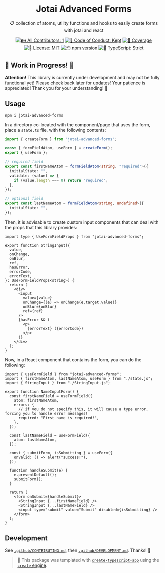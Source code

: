 <h1 align="center">Jotai Advanced Forms</h1>

<p align="center">📋 collection of atoms, utility functions and hooks to easily create forms with jotai and react</p>

<p align="center">
	<!-- prettier-ignore-start -->
	<!-- ALL-CONTRIBUTORS-BADGE:START - Do not remove or modify this section -->
	<a href="#contributors" target="_blank"><img alt="👪 All Contributors: 1" src="https://img.shields.io/badge/%F0%9F%91%AA_all_contributors-1-21bb42.svg" /></a>
<!-- ALL-CONTRIBUTORS-BADGE:END -->
	<!-- prettier-ignore-end -->
	<a href="https://github.com/omnidan/jotai-advanced-forms/blob/main/.github/CODE_OF_CONDUCT.md" target="_blank"><img alt="🤝 Code of Conduct: Kept" src="https://img.shields.io/badge/%F0%9F%A4%9D_code_of_conduct-kept-21bb42" /></a>
	<a href="https://codecov.io/gh/omnidan/jotai-advanced-forms" target="_blank"><img alt="🧪 Coverage" src="https://img.shields.io/codecov/c/github/omnidan/jotai-advanced-forms?label=%F0%9F%A7%AA%20coverage" /></a>
	<a href="https://github.com/omnidan/jotai-advanced-forms/blob/main/LICENSE.md" target="_blank"><img alt="📝 License: MIT" src="https://img.shields.io/badge/%F0%9F%93%9D_license-MIT-21bb42.svg"></a>
	<a href="http://npmjs.com/package/jotai-advanced-forms"><img alt="📦 npm version" src="https://img.shields.io/npm/v/jotai-advanced-forms?color=21bb42&label=%F0%9F%93%A6%20npm" /></a>
	<img alt="💪 TypeScript: Strict" src="https://img.shields.io/badge/%F0%9F%92%AA_typescript-strict-21bb42.svg" />
</p>

## 🚧 Work in Progress! 🚧

**Attention!** This library is currently under development and may not be fully functional yet! Please check back later for updates! Your patience is appreciated! Thank you for your understanding! 🎉

## Usage

```shell
npm i jotai-advanced-forms
```

In a directory co-located with the component/page that uses the form, place a `state.ts` file, with the following contents:

```ts
import { createForm } from "jotai-advanced-forms";

const { formFieldAtom, useForm } = createForm();
export { useForm };

// required field
export const firstNameAtom = formFieldAtom<string, "required">({
  initialState: "",
  validate: (value) => {
    if (value.length === 0) return "required";
  },
});

// optional field
export const lastNameAtom = formFieldAtom<string, undefined>({
  initialState: "",
});
```

Then, it is advisable to create custom input components that can deal with the props that this library provides:

```tsx
import type { UseFormFieldProps } from "jotai-advanced-forms";

export function StringInput({
  value,
  onChange,
  onBlur,
  ref,
  hasError,
  errorCode,
  errorText,
}: UseFormFieldProps<string>) {
  return (
    <div>
      <input
        value={value}
        onChange={(e) => onChange(e.target.value)}
        onBlur={onBlur}
        ref={ref}
      />
      {hasError && (
        <p>
          {errorText} ({errorCode})
        </p>
      )}
    </div>
  );
}
```

Now, in a React component that contains the form, you can do the following:

```tsx
import { useFormField } from "jotai-advanced-forms";
import { firstNameAtom, lastNameAtom, useForm } from "./state.js";
import { StringInput } from "./StringInput.js";

export function NameInputForm() {
  const firstNameField = useFormField({
    atom: firstNameAtom,
    errors: {
      // if you do not specify this, it will cause a type error, forcing you to handle error messages!
      required: "First name is required!",
    },
  });

  const lastNameField = useFormField({
    atom: lastNameAtom,
  });

  const { submitForm, isSubmitting } = useForm({
    onValid: () => alert("success!"),
  });

  function handleSubmit(e) {
    e.preventDefault();
    submitForm();
  }

  return (
    <form onSubmit={handleSubmit}>
      <StringInput {...firstNameField} />
      <StringInput {...lastNameField} />
      <input type="submit" value="Submit" disabled={isSubmitting} />
    </form>
  );
}
```

## Development

See [`.github/CONTRIBUTING.md`](./.github/CONTRIBUTING.md), then [`.github/DEVELOPMENT.md`](./.github/DEVELOPMENT.md).
Thanks! 💖

<!-- You can remove this notice if you don't want it 🙂 no worries! -->

> 💝 This package was templated with [`create-typescript-app`](https://github.com/JoshuaKGoldberg/create-typescript-app) using the [`create` engine](https://create.bingo).
